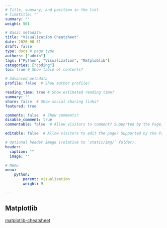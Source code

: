 ```yaml
---
# Title, summary, and position in the list
# linktitle: ""
summary: ""
weight: 501

# Basic metadata
title: "Visualization Cheatsheet"
date: 2020-08-31
draft: false
type: docs # page type
authors: ["admin"]
tags: ["Python", "Visualization", "Matploblib"]
categories: ["coding"]
toc: true # Show table of contents?

# Advanced metadata
profile: false  # Show author profile?

reading_time: true # Show estimated reading time?
summary: ""
share: false  # Show social sharing links?
featured: true

comments: false  # Show comments?
disable_comment: true
commentable: false  # Allow visitors to comment? Supported by the Page, Post, and Docs content types.

editable: false  # Allow visitors to edit the page? Supported by the Page, Post, and Docs content types.

# Optional header image (relative to `static/img/` folder).
header:
  caption: ""
  image: ""

# Menu
menu: 
    python:
        parent: visualization
        weight: 9

---
```




## Matplotlib

[matplotlib-cheatsheet](https://github.com/rougier/matplotlib-cheatsheet)

